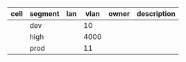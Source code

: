 | cell | segment | lan | vlan | owner | description |
| --- | --- | --- | --- | --- | --- |
|  | dev |  | 10 |  |  |
|  | high |  | 4000 |  |  |
|  | prod |  | 11 |  |  |
